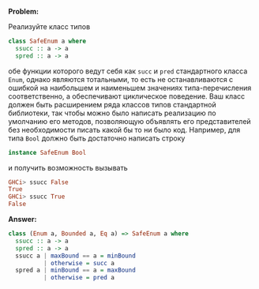 **Problem:**

Реализуйте класс типов

```haskell
class SafeEnum a where
  ssucc :: a -> a
  spred :: a -> a
```
обе функции которого ведут себя как `succ` и `pred`
стандартного класса `Enum`, однако являются тотальными,
то есть не останавливаются с ошибкой на наибольшем и наименьшем
значениях типа-перечисления соответственно, а обеспечивают циклическое поведение.
Ваш класс должен быть расширением ряда классов типов стандартной библиотеки,
так чтобы можно было написать реализацию по умолчанию его методов,
позволяющую объявлять его представителей без необходимости писать
какой бы то ни было код. Например, для типа `Bool` должно быть достаточно написать строку

```haskell
instance SafeEnum Bool
```
и получить возможность вызывать

```haskell
GHCi> ssucc False
True
GHCi> ssucc True
False
```

**Answer:**

```haskell
class (Enum a, Bounded a, Eq a) => SafeEnum a where
  ssucc :: a -> a
  spred :: a -> a
  ssucc a | maxBound == a = minBound
          | otherwise = succ a
  spred a | minBound == a = maxBound
          | otherwise = pred a
```
